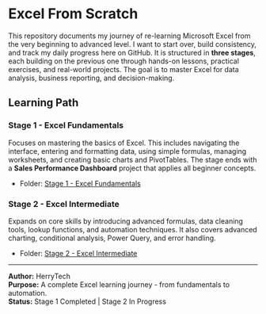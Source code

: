 # Excel From Scratch

This repository documents my journey of re-learning Microsoft Excel from the very beginning to advanced level. I want to start over, build consistency, and track my daily progress here on GitHub. It is structured in **three stages**, each building on the previous one through hands-on lessons, practical exercises, and real-world projects. The goal is to master Excel for data analysis, business reporting, and decision-making.  

## Learning Path  

### Stage 1 - Excel Fundamentals  
Focuses on mastering the basics of Excel. This includes navigating the interface, entering and formatting data, using simple formulas, managing worksheets, and creating basic charts and PivotTables. The stage ends with a **Sales Performance Dashboard** project that applies all beginner concepts.  
- Folder: [Stage 1 - Excel Fundamentals](./stage_1/)  

### Stage 2 - Excel Intermediate
Expands on core skills by introducing advanced formulas, data cleaning tools, lookup functions, and automation techniques. It also covers advanced charting, conditional analysis, Power Query, and error handling.   
- Folder: [Stage 2 - Excel Intermediate](./stage_2/)  

---
**Author:** HerryTech  
**Purpose:** A complete Excel learning journey - from fundamentals to automation.  
**Status:** Stage 1 Completed | Stage 2 In Progress

